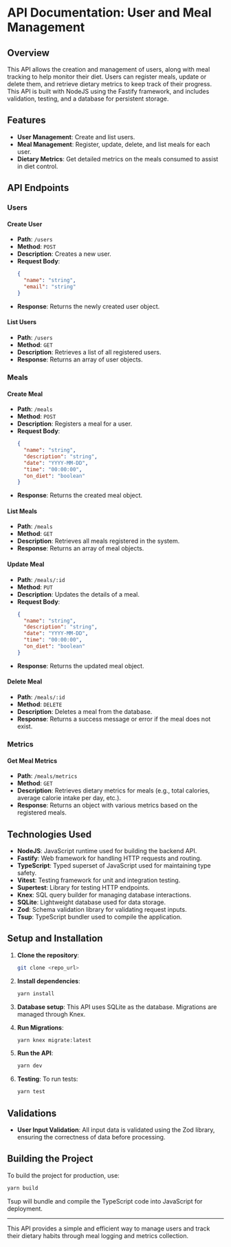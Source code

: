 # API Documentation: User and Meal Management

## Overview

This API allows the creation and management of users, along with meal tracking to help monitor their diet. Users can register meals, update or delete them, and retrieve dietary metrics to keep track of their progress. This API is built with NodeJS using the Fastify framework, and includes validation, testing, and a database for persistent storage.

## Features

- **User Management**: Create and list users.
- **Meal Management**: Register, update, delete, and list meals for each user.
- **Dietary Metrics**: Get detailed metrics on the meals consumed to assist in diet control.

## API Endpoints

### Users

#### Create User
- **Path**: `/users`
- **Method**: `POST`
- **Description**: Creates a new user.
- **Request Body**:
  ```json
  {
    "name": "string",
    "email": "string"
  }
  ```
- **Response**: Returns the newly created user object.

#### List Users
- **Path**: `/users`
- **Method**: `GET`
- **Description**: Retrieves a list of all registered users.
- **Response**: Returns an array of user objects.

### Meals

#### Create Meal
- **Path**: `/meals`
- **Method**: `POST`
- **Description**: Registers a meal for a user.
- **Request Body**:
  ```json
  {
    "name": "string",
    "description": "string",
    "date": "YYYY-MM-DD",
    "time": "00:00:00",
    "on_diet": "boolean"
  }
  ```
- **Response**: Returns the created meal object.

#### List Meals
- **Path**: `/meals`
- **Method**: `GET`
- **Description**: Retrieves all meals registered in the system.
- **Response**: Returns an array of meal objects.

#### Update Meal
- **Path**: `/meals/:id`
- **Method**: `PUT`
- **Description**: Updates the details of a meal.
- **Request Body**:
  ```json
  {
    "name": "string",
    "description": "string",
    "date": "YYYY-MM-DD",
    "time": "00:00:00",
    "on_diet": "boolean"
  }
  ```
- **Response**: Returns the updated meal object.

#### Delete Meal
- **Path**: `/meals/:id`
- **Method**: `DELETE`
- **Description**: Deletes a meal from the database.
- **Response**: Returns a success message or error if the meal does not exist.

### Metrics

#### Get Meal Metrics
- **Path**: `/meals/metrics`
- **Method**: `GET`
- **Description**: Retrieves dietary metrics for meals (e.g., total calories, average calorie intake per day, etc.).
- **Response**: Returns an object with various metrics based on the registered meals.

## Technologies Used

- **NodeJS**: JavaScript runtime used for building the backend API.
- **Fastify**: Web framework for handling HTTP requests and routing.
- **TypeScript**: Typed superset of JavaScript used for maintaining type safety.
- **Vitest**: Testing framework for unit and integration testing.
- **Supertest**: Library for testing HTTP endpoints.
- **Knex**: SQL query builder for managing database interactions.
- **SQLite**: Lightweight database used for data storage.
- **Zod**: Schema validation library for validating request inputs.
- **Tsup**: TypeScript bundler used to compile the application.

## Setup and Installation

1. **Clone the repository**:
   ```bash
   git clone <repo_url>
   ```

2. **Install dependencies**:
   ```bash
   yarn install
   ```

3. **Database setup**: 
   This API uses SQLite as the database. Migrations are managed through Knex.

4. **Run Migrations**:
   ```bash
   yarn knex migrate:latest
   ```

5. **Run the API**:
   ```bash
   yarn dev
   ```

6. **Testing**:
   To run tests:
   ```bash
   yarn test
   ```

## Validations

- **User Input Validation**: All input data is validated using the Zod library, ensuring the correctness of data before processing.
  
## Building the Project

To build the project for production, use:
```bash
yarn build
```
Tsup will bundle and compile the TypeScript code into JavaScript for deployment.

---

This API provides a simple and efficient way to manage users and track their dietary habits through meal logging and metrics collection.